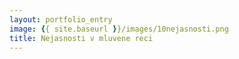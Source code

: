 ```yaml
---
layout: portfolio_entry
image: {{ site.baseurl }}/images/10nejasnosti.png
title: Nejasnosti v mluvene reci 
---
```


